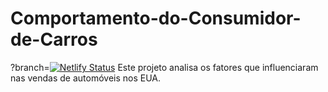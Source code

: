 # Comportamento-do-Consumidor-de-Carros
?branch=[![Netlify Status](https://api.netlify.com/api/v1/badges/be7da8ec-c471-4db0-9049-a4b811f4dac8/deploy-status)](https://app.netlify.com/sites/andreysilva/deploys)
Este projeto analisa os fatores que influenciaram nas vendas de automóveis nos EUA.
